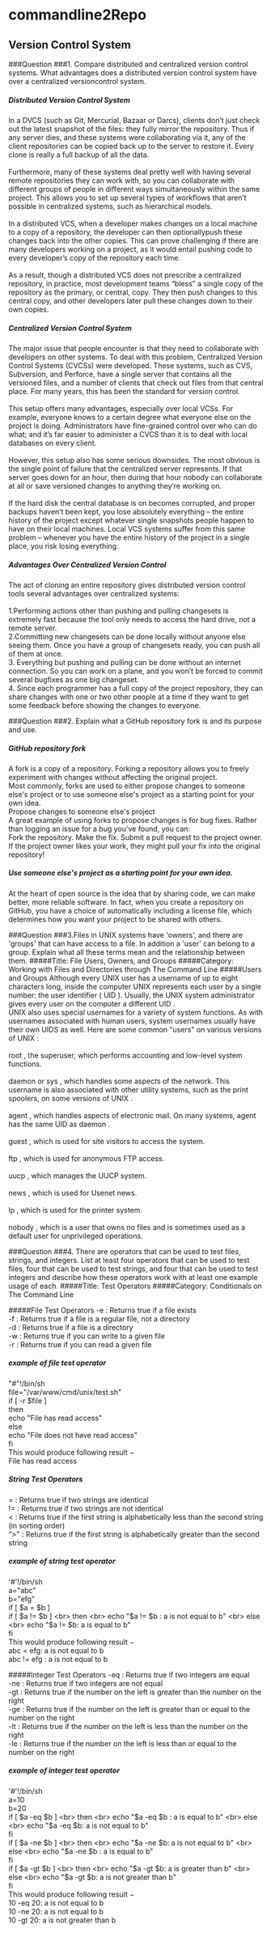 # commandline2Repo
## Version Control System
###Question
###1. Compare distributed and centralized version control systems. What advantages does a distributed version control system have over a centralized versioncontrol system.

##### Distributed Version Control System
In a DVCS (such as Git, Mercurial, Bazaar or Darcs), clients don’t just check out the latest snapshot of the files: they fully mirror the repository. Thus if any server dies, and these systems were collaborating via it, any of the client repositories can be copied back up to the server to restore it. Every clone is really a full backup of all the data.
<br>
<br>
Furthermore, many of these systems deal pretty well with having several remote repositories they can work with, so you can collaborate with different groups of people in different ways simultaneously within the same project. This allows you to set up several types of workflows that aren’t possible in centralized systems, such as hierarchical models.
<br>
<br>
In a distributed VCS, when a developer makes changes on a local machine to a copy of a repository, the developer can then optionallypush these changes back into the other copies. This can prove challenging if there are many developers working on a project, as it would entail pushing code to every developer’s copy of the repository each time.
<br>
<br>
As a result, though a distributed VCS does not prescribe a centralized repository, in practice, most development teams “bless” a single copy of the repository as the primary, or central, copy. They then push changes to this central copy, and other developers later pull these changes down to their own copies.

##### Centralized Version Control System
The major issue that people encounter is that they need to collaborate with developers on other systems. To deal with this problem, Centralized Version Control Systems (CVCSs) were developed. These systems, such as CVS, Subversion, and Perforce, have a single server that contains all the versioned files, and a number of clients that check out files from that central place. For many years, this has been the standard for version control.
<br>
<br>
This setup offers many advantages, especially over local VCSs. For example, everyone knows to a certain degree what everyone else on the project is doing. Administrators have fine-grained control over who can do what; and it’s far easier to administer a CVCS than it is to deal with local databases on every client.
<br>
<br>
However, this setup also has some serious downsides. The most obvious is the single point of failure that the centralized server represents. If that server goes down for an hour, then during that hour nobody can collaborate at all or save versioned changes to anything they’re working on.
<br>
<br>
If the hard disk the central database is on becomes corrupted, and proper backups haven’t been kept, you lose absolutely everything – the entire history of the project except whatever single snapshots people happen to have on their local machines. Local VCS systems suffer from this same problem – whenever you have the entire history of the project in a single place, you risk losing everything.
##### Advantages Over Centralized Version Control
The act of cloning an entire repository gives distributed version control tools several advantages over centralized systems:
<br>
<br>
1.Performing actions other than pushing and pulling changesets is extremely fast because the tool only needs to access the hard drive, not a remote server.
<br>
2.Committing new changesets can be done locally without anyone else seeing them. Once you have a group of changesets ready, you can push all of them at once.
<br>
3. Everything but pushing and pulling can be done without an internet connection. So you can work on a plane, and you won’t be forced to commit several bugfixes as one big changeset.
<br>
4. Since each programmer has a full copy of the project repository, they can share changes with one or two other people at a time if they want to get some feedback before showing the changes to everyone.



###Question
###2. Explain what a GitHub repository fork is and its purpose and use.

##### GitHub repository fork

A fork is a copy of a repository. Forking a repository allows you to freely experiment with changes without affecting the original project.
<br>
Most commonly, forks are used to either propose changes to someone else's project or to use someone else's project as a starting point for your own idea.
<br>
Propose changes to someone else's project
<br>
A great example of using forks to propose changes is for bug fixes. Rather than logging an issue for a bug you've found, you can:
<br>
Fork the repository.
Make the fix.
Submit a pull request to the project owner.
If the project owner likes your work, they might pull your fix into the original repository!
<br>
##### Use someone else's project as a starting point for your own idea.
At the heart of open source is the idea that by sharing code, we can make better, more reliable software.
In fact, when you create a repository on GitHub, you have a choice of automatically including a license file, which determines how you want your project to be shared with others.

###Question
###3.Files in UNIX systems have 'owners', and there are 'groups' that can have access to a file. In addition a 'user' can belong to a group. Explain what all these terms mean and the relationship between them.
#####Title: File Users, Owners, and Groups
#####Category: Working with Files and Directories through The Command Line
#####Users and Groups
Although every UNIX user has a username of up to eight characters long, inside the computer UNIX represents each user by a single number: the user identifier ( UID ). Usually, the UNIX system administrator gives every user on the computer a different UID .
<br>
UNIX also uses special usernames for a variety of system functions. As with usernames associated with human users, system usernames usually have their own UIDS as well. Here are some common "users" on various versions of UNIX : 
<br>
<br>
root , the superuser, which performs accounting and low-level system functions.
<br>
<br>
daemon or sys , which handles some aspects of the network. This username is also associated with other utility systems, such as the print spoolers, on some versions of UNIX .
<br>
<br>
agent , which handles aspects of electronic mail. On many systems, agent has the same UID as daemon .
<br>
<br>
guest , which is used for site visitors to access the system.
<br>
<br>
ftp , which is used for anonymous FTP access.
<br>
<br>
uucp , which manages the UUCP system.
<br>
<br>
news , which is used for Usenet news.
<br>
<br>
lp , which is used for the printer system.
<br>
<br>
nobody , which is a user that owns no files and is sometimes used as a default user for unprivileged operations.

###Question
###4. There are operators that can be used to test files, strings, and integers. List at least four operators that can be used to test files, four that can be used to test strings, and four that can be used to test integers and describe how these operators work with at least one example usage of each.
#####Title: Test Operators
#####Category: Conditionals on The Command Line

#####File Test Operators
-e : Returns true if a file exists
<br>
-f : Returns true if a file is a regular file, not a directory
<br>
-d : Returns true if a file is a directory
<br>
-w : Returns true if you can write to a given file
<br>
-r : Returns true if you can read a given file

##### example of file test operator
"#"!/bin/sh
<br>
file="/var/www/cmd/unix/test.sh"
<br>
if [ -r $file ]
<br>
then
<br>
echo "File has read access"
<br>
else
<br>
echo "File does not have read access"
<br>
fi
<br>
This would produce following result −
<br>
File has read access

##### String Test Operators
= : Returns true if two strings are identical
<br>
!= : Returns true if two strings are not identical
<br>
< : Returns true if the first string is alphabetically less than the second string (in sorting order)
<br>
">" : Returns true if the first string is alphabetically greater than the second string

##### example of string test operator
'#'!/bin/sh
<br>
a="abc"
<br>
b="efg"
<br>
if [ $a = $b ]
<br>
if [ $a != $b ]
<br>
then
<br>
   echo "$a != $b : a is not equal to b"
  <br> 
else
<br>
   echo "$a != $b: a is equal to b"
   <br>
fi
<br>
This would produce following result −
<br>
abc = efg: a is not equal to b
<br>
abc != efg : a is not equal to b

#####Integer Test Operators
-eq : Returns true if two integers are equal
<br>
-ne : Returns true if two integers are not equal
<br>
-gt : Returns true if the number on the left is greater than the number on the right
<br>
-ge : Returns true if the number on the left is greater than or equal to the number on the right
<br>
-lt : Returns true if the number on the left is less than the number on the right
<br>
-le : Returns true if the number on the left is less than or equal to the number on the right

##### example of integer test operator
'#'!/bin/sh
<br>
a=10
<br>
b=20
<br>
if [ $a -eq $b ]
<br>
then
<br>
   echo "$a -eq $b : a is equal to b"
   <br>
else
<br>
   echo "$a -eq $b: a is not equal to b"
   <br>
fi
<br>
if [ $a -ne $b ]
<br>
then
<br>
   echo "$a -ne $b: a is not equal to b"
   <br>
else
<br>
   echo "$a -ne $b : a is equal to b"
   <br>
fi
<br>
if [ $a -gt $b ]
<br>
then
<br>
   echo "$a -gt $b: a is greater than b"
   <br>
else
<br>
   echo "$a -gt $b: a is not greater than b"
   <br>
fi
<br>
This would produce following result −
<br>
10 -eq 20: a is not equal to b
<br>
10 -ne 20: a is not equal to b
<br>
10 -gt 20: a is not greater than b

